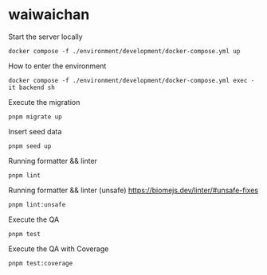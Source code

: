 # waiwaichan

Start the server locally
```
docker compose -f ./environment/development/docker-compose.yml up
```

How to enter the environment
```
docker compose -f ./environment/development/docker-compose.yml exec -it backend sh
```

Execute the migration
```
pnpm migrate up
```

Insert seed data
```
pnpm seed up
```

Running formatter && linter
```
pnpm lint
```

Running formatter && linter (unsafe) https://biomejs.dev/linter/#unsafe-fixes
```
pnpm lint:unsafe
```

Execute the QA
```
pnpm test
```

Execute the QA with Coverage
```
pnpm test:coverage
```